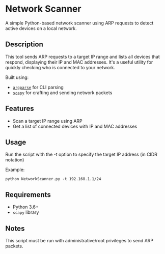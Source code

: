 # Network Scanner

A simple Python-based network scanner using ARP requests to detect active devices on a local network.

##  Description

This tool sends ARP requests to a target IP range and lists all devices that respond, displaying their IP and MAC addresses. It's a useful utility for quickly checking who is connected to your network.

Built using:
- [`argparse`](https://docs.python.org/3/library/argparse.html) for CLI parsing
- [`scapy`](https://scapy.net/) for crafting and sending network packets

##  Features

- Scan a target IP range using ARP
- Get a list of connected devices with IP and MAC addresses

## Usage
Run the script with the -t option to specify the target IP address (in CIDR notation)

Example:

`python NetworkScanner.py -t 192.168.1.1/24`

## Requirements

- Python 3.6+
- `scapy` library

## Notes

This script must be run with administrative/root privileges to send ARP packets.
